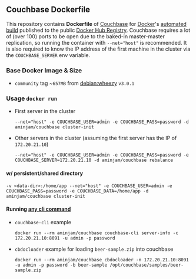 ## Couchbase Dockerfile


This repository contains **Dockerfile** of [Couchbase](http://www.couchbase.com/) for [Docker](https://www.docker.com/)'s [automated build](https://github.com/aminjam/docker-containers/tree/couchbase) published to the public [Docker Hub Registry](https://registry.hub.docker.com/u/aminjam/couchbase/).
Couchbase requires a lot of (over 100) ports to be open due to the baked-in master-master replication, so running the container with `--net="host"` is recommended. It is also required to know the IP address of the first machine in the cluster via the `COUCHBASE_SERVER` env variable.

### Base Docker Image & Size

* `community` tag ~`657MB` from [debian:wheezy](https://registry.hub.docker.com/_/debian/) `v3.0.1`

### Usage `docker run`
  - First server in the cluster

        --net="host" -e COUCHBASE_USER=admin -e COUCHBASE_PASS=password -d aminjam/couchbase cluster-init

  - Other servers in the cluster (assuming the first server has the IP of `172.20.21.10`)

        --net="host" -e COUCHBASE_USER=admin -e COUCHBASE_PASS=password -e COUCHBASE_SERVER=172.20.21.10 -d aminjam/couchbase rebalance

#### w/ persistent/shared directory
    -v <data-dir>:/home/app --net="host" -e COUCHBASE_USER=admin -e COUCHBASE_PASS=password -e COUCHBASE_DATA=/home/app -d aminjam/couchbase cluster-init

#### Running [any cli command](http://docs.couchbase.com/admin/admin/cli-intro.html)
  - `couchbase-cli` example

        docker run --rm aminjam/couchbase couchbase-cli server-info -c 172.20.21.10:8091 -u admin -p password

  - `cbdocloader` example for loading `beer-sample.zip` into couchbase

        docker run --rm aminjam/couchbase cbdocloader -n 172.20.21.10:8091 -u admin -p password -b beer-sample /opt/couchbase/samples/beer-sample.zip
